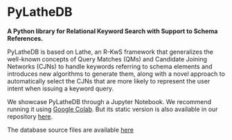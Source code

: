 # PyLatheDB

**A Python library for Relational Keyword Search with Support to Schema References.**

PyLatheDB is based on Lathe, an R-KwS framework that generalizes the well-known concepts of Query Matches (QMs) and Candidate Joining Networks (CJNs) to handle keywords referring to schema elements and introduces new algorithms to generate them, along with a novel approach to automatically select the CJNs that are more likely to represent the user intent when issuing a keyword query.

We showcase PyLatheDB through a Jupyter Notebook. We recommend running it using [Google Colab](https://colab.research.google.com/github/pr3martins/PyLatheDB/blob/main/demo/PyLatheDB_DEMO.ipynb). But its static version is also available in our repository [here](https://github.com/pr3martins/PyLatheDB/blob/main/demo/PyLatheDB_DEMO.ipynb).

The database source files are available [here](https://drive.google.com/drive/folders/1Xz3mPN0NC7xdIETKZlFDTcqcU6lsVUYD?usp=sharing)
